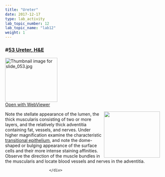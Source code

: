```yaml
---
title: "Ureter"
date: 2017-12-17
type: lab_activity
lab_topic_number: 12
lab_topic_name: "lab12"
weight: 1
---
```

<div class="entrybody">
						<h3>#<u><b>53 Ureter, <span class="caps">H&amp;E</span></b></u></h3>

<div class="thumbnail"> <a href="http://virtualslides.cumc.columbia.edu/53.svs/view.apml?%20target=" _blank><img alt="Thumbnail image for slide_053.jpg" src="/assets/images/slide_053-thumb-170x143-1509.jpg" width="170" height="143" class="mt-image-left"></a><br><a href="http://virtualslides.cumc.columbia.edu/53.svs/view.apml?%20target=" _blank>Open with WebViewer</a> </div>

<p><img src="/assets/images/53%20ureter.jpg" style="width:182px; height:150px; float:right;">Note the stellate appearance of the lumen, the thick muscularis consisting of two or more layers, and the relatively thick adventitia containing fat, vessels, and nerves.  Under higher magnification examine the characteristic <u>transitional epithelium</u>, and note the dome-shaped or bulging appearance of the surface cells and their more intense staining affinities.  Observe the direction of the muscle bundles in the muscularis and locate blood vessels and nerves in the adventitia.</p>
						
						
						</div>
